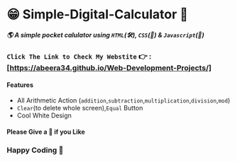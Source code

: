 # 😁 Simple-Digital-Calculator 🧮

##### 🌎 A simple pocket calulator using `HTML`(🛠️), `CSS`(🎨) & `Javascript`(🧠) 

### `Click The Link to Check My Webstite` 👉 : [https://abeera34.github.io/Web-Development-Projects/]

#### Features

- All Arithmetic Action (`addition`,`subtraction`,`multiplication`,`division`,`mod`)
- `Clear`(to delete whole screen),`Equal` Button
- Cool White Design


#### Please Give a 🌟 if you Like

###                 Happy Coding  💟

